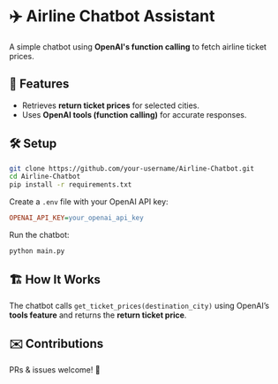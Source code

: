 # ✈️ Airline Chatbot Assistant  

A simple chatbot using **OpenAI's function calling** to fetch airline ticket prices.  

## 🚀 Features  
- Retrieves **return ticket prices** for selected cities.  
- Uses **OpenAI tools (function calling)** for accurate responses.  

## 🛠️ Setup  
```bash
git clone https://github.com/your-username/Airline-Chatbot.git
cd Airline-Chatbot
pip install -r requirements.txt
```

Create a `.env` file with your OpenAI API key:  
```ini
OPENAI_API_KEY=your_openai_api_key
```

Run the chatbot:  
```bash
python main.py
```

## 🏗️ How It Works  
The chatbot calls `get_ticket_prices(destination_city)` using OpenAI’s **tools feature** and returns the **return ticket price**.

## ✉️ Contributions  
PRs & issues welcome! 🚀  
